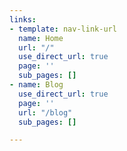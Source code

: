 ```yaml
---
links:
- template: nav-link-url
  name: Home
  url: "/"
  use_direct_url: true
  page: ''
  sub_pages: []
- name: Blog
  use_direct_url: true
  page: ''
  url: "/blog"
  sub_pages: []

---
```

